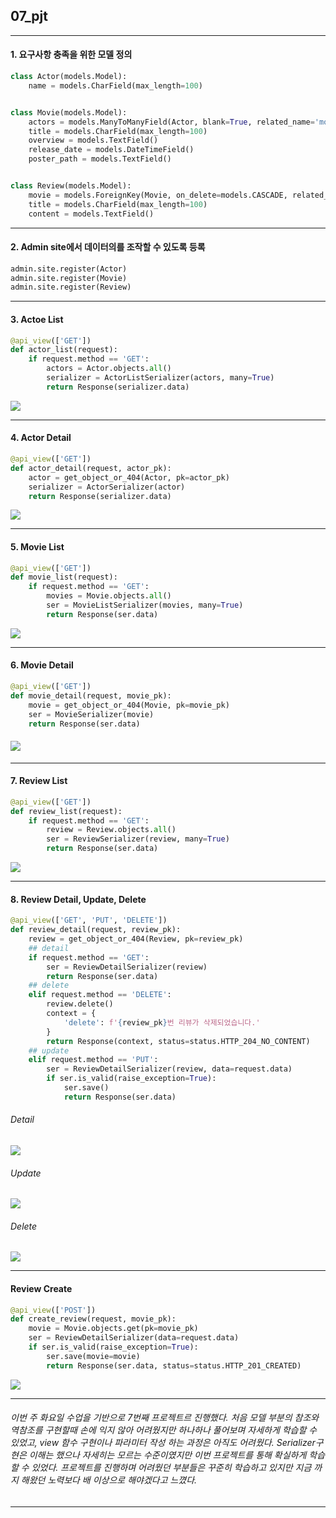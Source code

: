 ## 07_pjt

---

#### 1. 요구사항 충족을 위한 모델 정의

```python
class Actor(models.Model):
    name = models.CharField(max_length=100)


class Movie(models.Model):
    actors = models.ManyToManyField(Actor, blank=True, related_name='movies')
    title = models.CharField(max_length=100)
    overview = models.TextField()
    release_date = models.DateTimeField()
    poster_path = models.TextField()


class Review(models.Model):
    movie = models.ForeignKey(Movie, on_delete=models.CASCADE, related_name='movie')
    title = models.CharField(max_length=100)
    content = models.TextField()
```

---

#### 2. Admin site에서 데이터의를 조작할 수 있도록 등록

```python
admin.site.register(Actor)
admin.site.register(Movie)
admin.site.register(Review)
```

---

#### 3. Actoe List

```python
@api_view(['GET'])
def actor_list(request):
    if request.method == 'GET':
        actors = Actor.objects.all()
        serializer = ActorListSerializer(actors, many=True)
        return Response(serializer.data)
```

![](assets/73392cc4f3d17bf02c057f378e7efd6172923c9a.PNG)

---

#### 4. Actor Detail

```python
@api_view(['GET'])
def actor_detail(request, actor_pk):
    actor = get_object_or_404(Actor, pk=actor_pk)
    serializer = ActorSerializer(actor)
    return Response(serializer.data)
```

![](assets/997ffe73c2de22ff2af3b534e7b6b2ba236a28bb.PNG)

---

#### 5. Movie List

```python
@api_view(['GET'])
def movie_list(request):
    if request.method == 'GET':
        movies = Movie.objects.all()
        ser = MovieListSerializer(movies, many=True)
        return Response(ser.data)
```

![](assets/1d42e0818a521ad49ac479e43f0e99618d624f4c.PNG)

---

#### 6. Movie Detail

```python
@api_view(['GET'])
def movie_detail(request, movie_pk):
    movie = get_object_or_404(Movie, pk=movie_pk)
    ser = MovieSerializer(movie)
    return Response(ser.data)
```

#### ![](assets/8b620201aef53cc680df010b473365d6b6bb6b57.PNG)

---

#### 7. Review List

```python
@api_view(['GET'])
def review_list(request):
    if request.method == 'GET':
        review = Review.objects.all()
        ser = ReviewSerializer(review, many=True)
        return Response(ser.data)
```

![](assets/f28d9a91f3c15f52f3c60a115f2a8ba28a80f311.PNG)

---

#### 8. Review Detail, Update, Delete

```python
@api_view(['GET', 'PUT', 'DELETE'])
def review_detail(request, review_pk):
    review = get_object_or_404(Review, pk=review_pk)
    ## detail
    if request.method == 'GET':
        ser = ReviewDetailSerializer(review)
        return Response(ser.data)
    ## delete
    elif request.method == 'DELETE':
        review.delete()
        context = {
            'delete': f'{review_pk}번 리뷰가 삭제되었습니다.'
        }
        return Response(context, status=status.HTTP_204_NO_CONTENT)
    ## update
    elif request.method == 'PUT':
        ser = ReviewDetailSerializer(review, data=request.data)
        if ser.is_valid(raise_exception=True):
            ser.save()
            return Response(ser.data)
```

###### Detail

![](assets/118e0d0b6870491061169201813f8470c06c00eb.PNG)

###### Update

![](assets/8653f4447cf853f379fe29710c6f88e787c20f78.PNG)

###### Delete

![](assets/c6aa93999bccf884f5c5caa1734df0bfb87d9e95.PNG)

---

#### Review Create

```python
@api_view(['POST'])
def create_review(request, movie_pk):
    movie = Movie.objects.get(pk=movie_pk)
    ser = ReviewDetailSerializer(data=request.data)
    if ser.is_valid(raise_exception=True):
        ser.save(movie=movie)
        return Response(ser.data, status=status.HTTP_201_CREATED)
```

![](assets/d283fb3c834c4e86b0d960a4955ea83c2f7a1964.PNG)

---

###### 이번 주 화요일 수업을 기반으로 7번째 프로젝트르 진행했다. 처음 모델 부분의 참조와 역참조를 구현할때 손에 익지 않아 어려웠지만 하나하나 풀어보며 자세하게 학습할 수 있었고, view 함수 구현이나 파라미터 작성 하는 과정은 아직도 어려웠다. Serializer구현은 이해는 했으나 자세히는 모르는 수준이였지만 이번 프로젝트를 통해 확실하게 학습할 수 있었다. 프로젝트를 진행하며 어려웠던 부분들은 꾸준히 학습하고 있지만 지금 까지 해왔던 노력보다 배 이상으로 해야겠다고 느꼈다.

---
